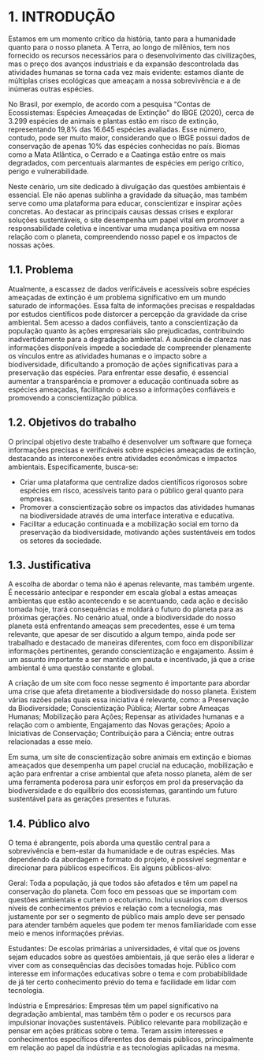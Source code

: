 # 1. INTRODUÇÃO

Estamos em um momento crítico da história, tanto para a humanidade quanto para o nosso planeta. A Terra, ao longo de milênios, tem nos fornecido os recursos necessários para o desenvolvimento das civilizações, mas o preço dos avanços industriais e da expansão descontrolada das atividades humanas se torna cada vez mais evidente: estamos diante de múltiplas crises ecológicas que ameaçam a nossa sobrevivência e a de inúmeras outras espécies.

No Brasil, por exemplo, de acordo com a pesquisa "Contas de Ecossistemas: Espécies Ameaçadas de Extinção" do IBGE (2020), cerca de 3.299 espécies de animais e plantas estão em risco de extinção, representando 19,8% das 16.645 espécies avaliadas. Esse número, contudo, pode ser muito maior, considerando que o IBGE possui dados de conservação de apenas 10% das espécies conhecidas no país. Biomas como a Mata Atlântica, o Cerrado e a Caatinga estão entre os mais degradados, com percentuais alarmantes de espécies em perigo crítico, perigo e vulnerabilidade.

Neste cenário, um site dedicado à divulgação das questões ambientais é essencial. Ele não apenas sublinha a gravidade da situação, mas também serve como uma plataforma para educar, conscientizar e inspirar ações concretas. Ao destacar as principais causas dessas crises e explorar soluções sustentáveis, o site desempenha um papel vital em promover a responsabilidade coletiva e incentivar uma mudança positiva em nossa relação com o planeta, compreendendo nosso papel e os impactos de nossas ações.

## 1.1. Problema

Atualmente, a escassez de dados verificáveis e acessíveis sobre espécies ameaçadas de extinção é um problema significativo em um mundo saturado de informações. Essa falta de informações precisas e respaldadas por estudos científicos pode distorcer a percepção da gravidade da crise ambiental. Sem acesso a dados confiáveis, tanto a conscientização da população quanto às ações empresariais são prejudicadas, contribuindo inadvertidamente para a degradação ambiental. A ausência de clareza nas informações disponíveis impede a sociedade de compreender plenamente os vínculos entre as atividades humanas e o impacto sobre a biodiversidade, dificultando a promoção de ações significativas para a preservação das espécies. Para enfrentar esse desafio, é essencial aumentar a transparência e promover a educação continuada sobre as espécies ameaçadas, facilitando o acesso a informações confiáveis e promovendo a conscientização pública.

## 1.2. Objetivos do trabalho

O principal objetivo deste trabalho é desenvolver um software que forneça informações precisas e verificáveis sobre espécies ameaçadas de extinção, destacando as interconexões entre atividades econômicas e impactos ambientais. Especificamente, busca-se:
- Criar uma plataforma que centralize dados científicos rigorosos sobre espécies em risco, acessíveis tanto para o público geral quanto para empresas.
- Promover a conscientização sobre os impactos das atividades humanas na biodiversidade através de uma interface interativa e educativa.
- Facilitar a educação continuada e a mobilização social em torno da preservação da biodiversidade, motivando ações sustentáveis em todos os setores da sociedade.

## 1.3. Justificativa

A escolha de abordar o tema não é apenas relevante, mas também urgente. É necessário antecipar e responder em escala global a estas ameaças ambientas que estão acontecendo e se acentuando, cada ação e decisão tomada hoje, trará consequências e moldará o futuro do planeta para as próximas gerações. No cenário atual, onde a biodiversidade do nosso planeta está enfrentando ameaças sem precedentes, esse é um tema relevante, que apesar de ser discutido a algum tempo, ainda pode ser trabalhado e destacado de maneiras diferentes, com foco em disponibilizar informações pertinentes, gerando conscientização e engajamento. Assim é um assunto importante a ser mantido em pauta e incentivado, já que a crise ambiental é uma questão constante e global. 

A criação de um site com foco nesse segmento é importante para abordar uma crise que afeta diretamente a biodiversidade do nosso planeta. Existem várias razões pelas quais essa iniciativa é relevante, como:  a Preservação da Biodiversidade; Conscientização Pública; Alertar sobre Ameaças Humanas; Mobilização para Ações; Repensar as atividades humanas e a relação com o ambiente, Engajamento das Novas gerações; Apoio a Iniciativas de Conservação; Contribuição para a Ciência; entre outras relacionadas a esse meio. 

Em suma, um site de conscientização sobre animais em extinção e biomas ameaçados que desempenha um papel crucial na educação, mobilização e ação para enfrentar a crise ambiental que afeta nosso planeta, além de ser uma ferramenta poderosa para unir esforços em prol da preservação da biodiversidade e do equilíbrio dos ecossistemas, garantindo um futuro sustentável para as gerações presentes e futuras.

## 1.4. Público alvo

O tema é abrangente, pois aborda uma questão central para a sobrevivência e bem-estar da humanidade e de outras espécies. Mas dependendo da abordagem e formato do projeto, é possível segmentar e direcionar para públicos específicos. Eis alguns públicos-alvo:

Geral: Toda a população, já que todos são afetados e têm um papel na conservação do planeta. Com foco em pessoas que se importam com questões ambientais e curtem o ecoturismo. Inclui usuários com diversos níveis de conhecimentos prévios e relação com a tecnologia, mas justamente por ser o segmento de público mais amplo deve ser pensado para atender também aqueles que podem ter menos familiaridade com esse meio e menos informações prévias. 

Estudantes: De escolas primárias a universidades, é vital que os jovens sejam educados sobre as questões ambientais, já que serão eles a liderar e viver com as consequências das decisões tomadas hoje. Público com interesse em informações educativas sobre o tema e com probabiblidade de já ter certo conhecimento prévio do tema e facilidade em lidar com tecnologia.

Indústria e Empresários: Empresas têm um papel significativo na degradação ambiental, mas também têm o poder e os recursos para impulsionar inovações sustentáveis. Público relevante para mobilização e pensar em ações práticas sobre o tema. Teram assim interesses e conhecimentos específicos diferentes dos demais públicos, principalmente em relação ao papel da indústria e as tecnologias aplicadas na mesma.

